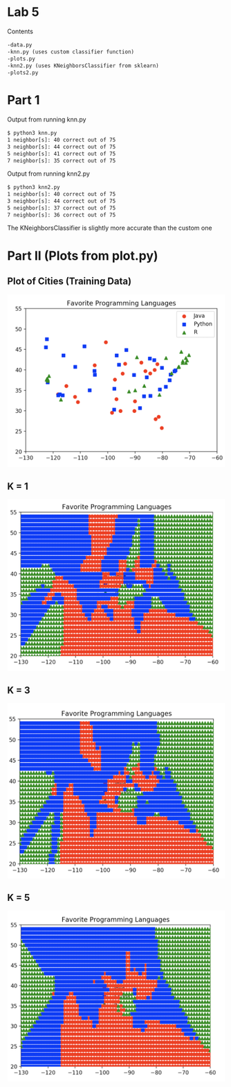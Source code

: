 # Lab 5
Contents
```
-data.py
-knn.py (uses custom classifier function)
-plots.py
-knn2.py (uses KNeighborsClassifier from sklearn)
-plots2.py

```

# Part 1
Output from running knn.py
```
$ python3 knn.py
1 neighbor[s]: 40 correct out of 75
3 neighbor[s]: 44 correct out of 75
5 neighbor[s]: 41 correct out of 75
7 neighbor[s]: 35 correct out of 75
```

Output from running knn2.py
```
$ python3 knn2.py
1 neighbor[s]: 40 correct out of 75
3 neighbor[s]: 44 correct out of 75
5 neighbor[s]: 37 correct out of 75
7 neighbor[s]: 36 correct out of 75
```

The KNeighborsClassifier is slightly more accurate than the custom one


# Part II (Plots from plot.py)

## Plot of Cities (Training Data)
![](plot1.png)

## K = 1
![](plot2.png)

## K = 3
![](plot3.png)

## K = 5
![](plot4.png)
